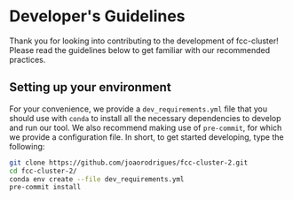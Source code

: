 # Developer's Guidelines
Thank you for looking into contributing to the development of fcc-cluster!
Please read the guidelines below to get familiar with our recommended practices.

## Setting up your environment
For your convenience, we provide a `dev_requirements.yml` file that you should use
with `conda` to install all the necessary dependencies to develop and run our tool.
We also recommend making use of `pre-commit`, for which we provide a configuration
file. In short, to get started developing, type the following:

```bash
git clone https://github.com/joaorodrigues/fcc-cluster-2.git
cd fcc-cluster-2/
conda env create --file dev_requirements.yml
pre-commit install
```

